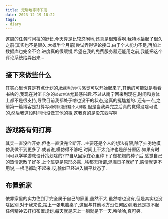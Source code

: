 ```yaml
---
title: 无聊地等待下班
date: 2023-12-19 18:22
tags:
- diary
---
```


这周的任务时间拉的挺长,今天算是比较悠闲地,还真是很难得啊.我特地拾起了很久之前(其实也不是很久,大概半个月前)尝试弄得评论接口,由于个人能力不足,再加上数据库也完全不会,进度真的很缓慢,希望在我的免费服务器还能用之前,我能把这个评论系统给弄出来...

## 接下来做些什么
其实心里也算是有点计划的,`数据库的学习`感觉可以开始起来了,其他的可能就是看看书啥的,我现在对笛卡尔的`谈谈方法`尤其感兴趣.不过从南宁回来到现在,时间和身体上都不是很支持,导致目前我都处于啥也没干的状态,这真的挺尴尬的.
还有一点,之前第一篇博客是打算写`如何快速搭建个人博客`,但是当我弄完之后真的觉得没啥可说的,然后我这段时间也没做其他的事,这我真的是没东西写啊

## 游戏路有何打算
其实一直没咋开始,但也一直没完全断开...主要还是个人的想法有限,除了拙劣地模仿我做不到更多了.或者说,模仿得不够吧,时间上不太允许也是部分原因.如果有时间可以学学游戏设计策划啥的???自从回家在心里种下了做花炮的种子后,感觉自己的热情退散了好多,上个班更是原形必露...啥都无所谓,混混日子就好了.感情就更不用说,一根毛都动不起来,哎,貌似已经进入躺平状态了.

## 布置新家
依靠家里的实力住到了完全属于自己的家里,虽然不大,虽然啥也没有,但是其实也没啥区别.对于我来说,摆上一张电脑桌子,这里与其他地方没任何区别.我还是提不起任何精神去打扫布置规划,每天就是床上一躺就是下一天.哈哈哈,真可笑.